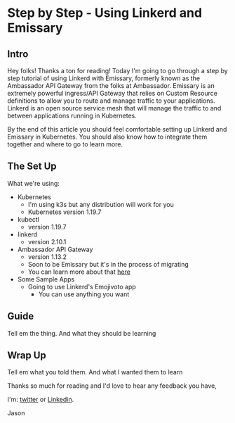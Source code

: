 # Step by Step - Using Linkerd and Emissary

## Intro

Hey folks! Thanks a ton for reading! Today I'm going to go through a step by step tutorial of using Linkerd with Emissary, formerly known as the Ambassador API Gateway from the folks at Ambassador. Emissary is an extremely powerful ingress/API Gateway that relies on Custom Resource definitions to allow you to route and manage traffic to your applications. Linkerd is an open source service mesh that will manage the traffic to and between applications running in Kubernetes.

By the end of this article you should feel comfortable setting up Linkerd and Emissary in Kubernetes. You should also know how to integrate them together and where to go to learn more.

## The Set Up

What we're using:

* Kubernetes
  * I'm using k3s but any distribution will work for you
  * Kubernetes version 1.19.7
* kubectl
  * version 1.19.7
* linkerd
  * version 2.10.1
* Ambassador API Gateway
  * version 1.13.2
  * Soon to be Emissary but it's in the process of migrating
  * You can learn more about that [here](https://www.youtube.com/watch?v=QDQy-W72KmY&t)
* Some Sample Apps
  * Going to use Linkerd's Emojivoto app
    * You can use anything you want

## Guide

Tell em the thing. And what they should be learning

## Wrap Up

Tell em what you told them. And what I wanted them to learn

Thanks so much for reading and I'd love to hear any feedback you have,

I'm: [twitter](https://twitter.com/RJasonMorgan) or [Linkedin](https://www.linkedin.com/in/jasonmorgan2/).

Jason
